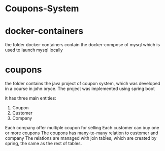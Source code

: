 # Coupons-System

# docker-containers
the folder docker-containers contain the docker-compose of mysql
which is used to launch mysql locally

# coupons
the folder contains the java project of coupon system, which was developed in a course in john bryce.
The project was implemented using spring boot

it has three main entities:
1. Coupon
2. Customer
3. Company

Each company offer multiple coupon for selling
Each customer can buy one or more coupons
The coupons has many-to-many relation to customer and company
The relations are managed with join tables, which are created by spring, the same as the rest of tables.
